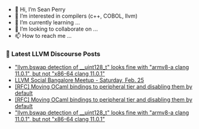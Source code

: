 - 👋 Hi, I’m Sean Perry
- 👀 I’m interested in compilers (c++, COBOL, llvm)
- 🌱 I’m currently learning ...
- 💞️ I’m looking to collaborate on ...
- 📫 How to reach me ...

<!---
s66perry/s66perry is a ✨ special ✨ repository because its `README.md` (this file) appears on your GitHub profile.
You can click the Preview link to take a look at your changes.
--->
### 📕 Latest LLVM Discourse Posts

<!-- DISCOURSE-LLVM:START -->
- [&quot;llvm.bswap detection of __uint128_t&quot; looks fine with &quot;armv8-a clang 11.0.1&quot;, but not &quot;x86-64 clang 11.0.1&quot;](https://discourse.llvm.org/t/llvm-bswap-detection-of-uint128-t-looks-fine-with-armv8-a-clang-11-0-1-but-not-x86-64-clang-11-0-1/68557#post_2)
- [LLVM Social Bangalore Meetup - Saturday, Feb. 25](https://discourse.llvm.org/t/llvm-social-bangalore-meetup-saturday-feb-25/68559#post_1)
- [[RFC] Moving OCaml bindings to peripheral tier and disabling them by default](https://discourse.llvm.org/t/rfc-moving-ocaml-bindings-to-peripheral-tier-and-disabling-them-by-default/68290#post_12)
- [[RFC] Moving OCaml bindings to peripheral tier and disabling them by default](https://discourse.llvm.org/t/rfc-moving-ocaml-bindings-to-peripheral-tier-and-disabling-them-by-default/68290#post_11)
- [&quot;llvm.bswap detection of __uint128_t&quot; looks fine with &quot;armv8-a clang 11.0.1&quot;, but not &quot;x86-64 clang 11.0.1&quot;](https://discourse.llvm.org/t/llvm-bswap-detection-of-uint128-t-looks-fine-with-armv8-a-clang-11-0-1-but-not-x86-64-clang-11-0-1/68557#post_1)
<!-- DISCOURSE-LLVM:END -->
